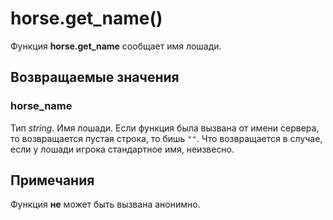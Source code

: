 # horse.get_name()
Функция **horse.get_name** сообщает имя лошади.

## Возвращаемые значения
### horse_name
Тип *string*. Имя лошади. Если функция была вызвана от имени сервера, то возвращается пустая строка, то бишь `""`. Что возвращается в случае, если у лошади игрока стандартное имя, неизвесно.

## Примечания
Функция **не** может быть вызвана анонимно.